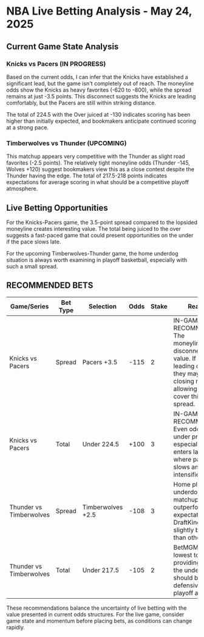 # NBA Live Betting Analysis - May 24, 2025

## Current Game State Analysis

### Knicks vs Pacers (IN PROGRESS)
Based on the current odds, I can infer that the Knicks have established a significant lead, but the game isn't completely out of reach. The moneyline odds show the Knicks as heavy favorites (-620 to -800), while the spread remains at just -3.5 points. This disconnect suggests the Knicks are leading comfortably, but the Pacers are still within striking distance.

The total of 224.5 with the Over juiced at -130 indicates scoring has been higher than initially expected, and bookmakers anticipate continued scoring at a strong pace.

### Timberwolves vs Thunder (UPCOMING)
This matchup appears very competitive with the Thunder as slight road favorites (-2.5 points). The relatively tight moneyline odds (Thunder -145, Wolves +120) suggest bookmakers view this as a close contest despite the Thunder having the edge. The total of 217.5-218 points indicates expectations for average scoring in what should be a competitive playoff atmosphere.

## Live Betting Opportunities

For the Knicks-Pacers game, the 3.5-point spread compared to the lopsided moneyline creates interesting value. The total being juiced to the over suggests a fast-paced game that could present opportunities on the under if the pace slows late.

For the upcoming Timberwolves-Thunder game, the home underdog situation is always worth examining in playoff basketball, especially with such a small spread.

## RECOMMENDED BETS

| Game/Series | Bet Type | Selection | Odds | Stake | Reasoning |
|-------------|----------|-----------|------|-------|-----------|
| Knicks vs Pacers | Spread | Pacers +3.5 | -115 | 2 | IN-GAME RECOMMENDATION: The moneyline/spread disconnect suggests value. If Knicks are leading comfortably, they may ease up in closing minutes, allowing Pacers to cover this small spread. |
| Knicks vs Pacers | Total | Under 224.5 | +100 | 3 | IN-GAME RECOMMENDATION: Even odds on the under provide value, especially if game enters late stages where pace typically slows and defense intensifies. |
| Thunder vs Timberwolves | Spread | Timberwolves +2.5 | -108 | 3 | Home playoff underdogs in tight matchups often outperform expectations. DraftKings offers slightly better value than other books. |
| Thunder vs Timberwolves | Total | Under 217.5 | -105 | 2 | BetMGM offers the lowest total line, providing value on the under in what should be a tense, defensive-oriented playoff atmosphere. |

These recommendations balance the uncertainty of live betting with the value presented in current odds structures. For the live game, consider game state and momentum before placing bets, as conditions can change rapidly.